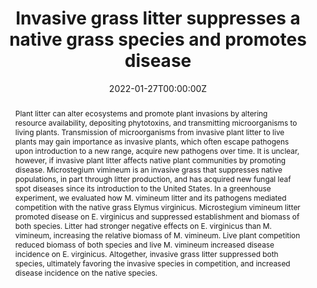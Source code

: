 ---
abstract: Plant litter can alter ecosystems and promote plant invasions by altering resource availability, depositing phytotoxins, and transmitting microorganisms to living plants. Transmission of microorganisms from invasive plant litter to live plants may gain importance as invasive plants, which often escape pathogens upon introduction to a new range, acquire new pathogens over time. It is unclear, however, if invasive plant litter affects native plant communities by promoting disease. Microstegium vimineum is an invasive grass that suppresses native populations, in part through litter production, and has acquired new fungal leaf spot diseases since its introduction to the United States. In a greenhouse experiment, we evaluated how M. vimineum litter and its pathogens mediated competition with the native grass Elymus virginicus. Microstegium vimineum litter promoted disease on E. virginicus and suppressed establishment and biomass of both species. Litter had stronger negative effects on E. virginicus than M. vimineum, increasing the relative biomass of M. vimineum. Live plant competition reduced biomass of both species and live M. vimineum increased disease incidence on E. virginicus. Altogether, invasive grass litter suppressed both species, ultimately favoring the invasive species in competition, and increased disease incidence on the native species.
author_notes:
- undergraduate mentee
authors:
- Liliana Benitez 
- admin
- Ashish Adhikari
- Keith Clay
- Philip F. Harmon
- Robert D. Holt
- Erica M. Goss
- S. Luke Flory
date: "2022-01-27T00:00:00Z"
doi: "10.1002/ecs2.3907"
featured: false
image:
  caption:
  focal_point: ""
  preview_only: false
projects:
- invasion-disease
publication: '*Ecosphere, 13(1)*'
publication_short: ""
publication_types:
- "2"
publishDate: "2022-01-27T00:00:00Z"
slides:
summary:
tags:
- invasion-disease
title: Invasive grass litter suppresses a native grass species and promotes disease
url_code: https://doi.org/10.6073/pasta/3688be04a98697c95efa5747eb3c9513
url_dataset: ""
url_pdf: ""
url_poster: ""
url_project: ""
url_slides: ""
url_source: ""
url_video: ""
---